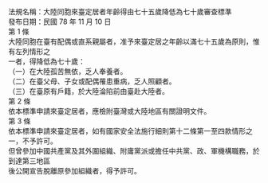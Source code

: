 法規名稱：大陸同胞來臺定居者年齡得由七十五歲降低為七十歲審查標準  
發布日期：民國 78 年 11 月 10 日  
第 1 條  
大陸同胞在臺有配偶或直系親屬者，准予來臺定居之年齡以滿七十五歲為原則，惟有左列情形之  
一者，得降低為七十歲：  
（一）在大陸孤苦無依，乏人奉養者。  
（二）在臺父母、子女或配偶罹患重病，乏人照顧者。  
（三）在臺原有戶籍，於大陸淪陷前由臺赴大陸者。  
第 2 條  
依本標準申請來臺定居者，應檢附臺灣或大陸地區有關證明文件。  
第 3 條  
依本標準申請來臺定居者，如有國家安全法施行細則第十二條第一至四款情形之一，不予許可。  
但曾參加中國共產黨及其外圍組織、附庸黨派或擔任中共黨、政、軍機構職務，於到達第三地區  
後公開宣告脫離原參加組織者，得予許可。  


